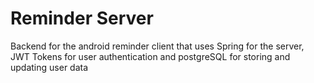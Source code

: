 # Reminder Server
Backend for the android reminder client that uses Spring for the server, JWT Tokens for user authentication and postgreSQL for storing and updating user data
